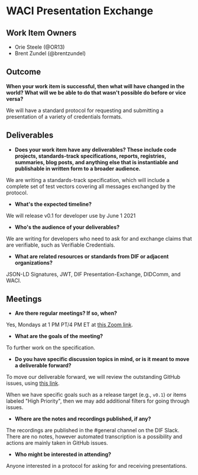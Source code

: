 # WACI Presentation Exchange


## Work Item Owners
- Orie Steele (@OR13)
- Brent Zundel (@brentzundel)

## Outcome
**When your work item is successful, then what will have changed in the world? What
will we be able to do that wasn't possible do before or vice versa?**

We will have a standard protocol for requesting and submitting a presentation of
a variety of credentials formats. 

## Deliverables
- **Does your work item have any deliverables? These include code projects,
  standards-track specifications, reports, registries, summaries, blog posts,
  and anything else that is instantiable and publishable in written form to a
  broader audience.**

We are writing a standards-track specification, which will include a complete
set of test vectors covering all messages exchanged by the protocol.

- **What's the expected timeline?**

We will release v0.1 for developer use by June 1 2021

- **Who's the audience of your deliverables?**

We are writing for developers who need to ask for and exchange claims that are
verifiable, such as Verifiable Credentials.

- **What are related resources or standards from DIF or adjacent
  organizations?**

JSON-LD Signatures, JWT, DIF Presentation-Exchange, DIDComm, and WACI.

## Meetings
- **Are there regular meetings? If so, when?**

Yes, Mondays at 1 PM PT/4 PM ET at [this Zoom link](https://us02web.zoom.us/j/88301532931?pwd=d0pISWZWNFozU3RkTmJxME0rd1FBZz09).

- **What are the goals of the meeting?**

To further work on the specification.

- **Do you have specific discussion topics in mind, or is it meant to move a
  deliverable forward?**

To move our deliverable forward, we will review the outstanding GitHub issues,
using [this link](https://github.com/decentralized-identity/waci-presentation-exchange/issues?q=is%3Aissue+is%3Aopen+sort%3Aupdated-asc).

When we have specific goals such as a release target (e.g., `v0.1`) or items
labeled "High Priority", then we may add additional filters for going through
issues.

- **Where are the notes and recordings published, if any?**

The recordings are published in the #general channel on the DIF Slack. There
are no notes, however automated transcription is a possibility and actions are
mainly taken in GitHub issues.

- **Who might be interested in attending?**

Anyone interested in a protocol for asking for and receiving presentations.
